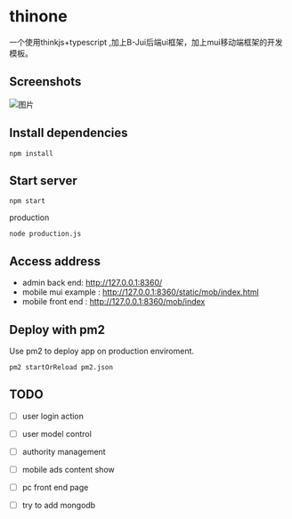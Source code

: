 # thinone

一个使用thinkjs+typescript ,加上B-Jui后端ui框架，加上mui移动端框架的开发模板。

## Screenshots
![图片](http://blueswu.gitee.io/myhome/thinonep1.png)
## Install dependencies

```
npm install
```

## Start server

```
npm start
```
production
```
node production.js
```
## Access address
- admin back end: http://127.0.0.1:8360/
- mobile mui example : http://127.0.0.1:8360/static/mob/index.html
- mobile front end : http://127.0.0.1:8360/mob/index
## Deploy with pm2

Use pm2 to deploy app on production enviroment.

```
pm2 startOrReload pm2.json
```


## TODO
- [ ] user login action
- [ ] user model control
- [ ] authority management
- [ ] mobile ads content show
- [ ] pc front end page
- [ ] try to add mongodb 

